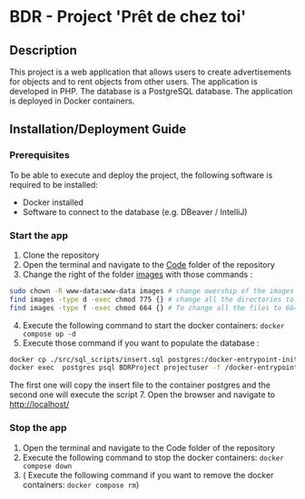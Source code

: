 # BDR - Project 'Prêt de chez toi'

## Description

This project is a web application that allows users to create advertisements for objects and to rent objects from other
users. The application is developed in PHP. The database is a PostgreSQL database. The application is deployed in Docker
containers.

## Installation/Deployment Guide

### Prerequisites

To be able to execute and deploy the project, the following software is required to be installed:

- Docker installed
- Software to connect to the database (e.g. DBeaver / IntelliJ)

### Start the app

1. Clone the repository
2. Open the terminal and navigate to the [Code](./Code/) folder of the repository
3. Change the right of the folder [images](./Code/src/images) with those commands :

```bash
sudo chown -R www-data:www-data images # change owership of the images folder to www-data
find images -type d -exec chmod 775 {} # change all the directories to 775 (write for user & group www-data, read for others)
find images -type f -exec chmod 664 {} # To change all the files to 664 (write for user & group www-data, read for others)
```

4. Execute the following command to start the docker containers: `docker compose up -d`
5. Execute those command if you want to populate the database :

```bash
docker cp ./src/sql_scripts/insert.sql postgres:/docker-entrypoint-initdb.d/insert.sql
docker exec  postgres psql BDRProject projectuser -f /docker-entrypoint-initdb.d/insert.sql
```

The first one will copy the insert file to the container postgres and the second one will execute the script
7. Open the browser and navigate to <http://localhost/>

### Stop the app

1. Open the terminal and navigate to the Code folder of the repository
2. Execute the following command to stop the docker containers: `docker compose down`
3. ( Execute the following command if you want to remove the docker containers: `docker compose rm`)
